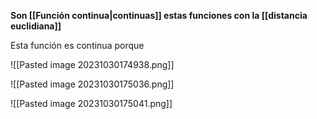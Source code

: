 
**Son [[Función continua|continuas]] estas funciones con la [[distancia euclidiana]]**

Esta función es continua porque 

![[Pasted image 20231030174938.png]]


![[Pasted image 20231030175036.png]]

![[Pasted image 20231030175041.png]]